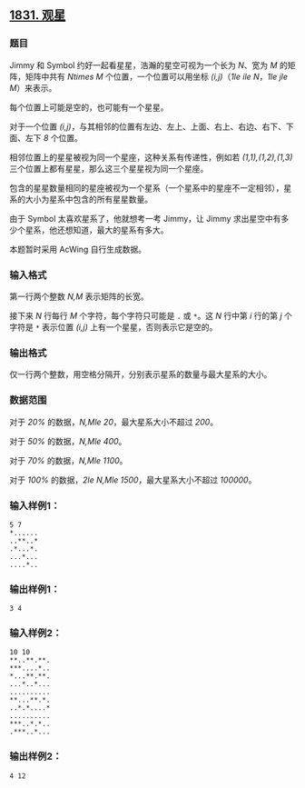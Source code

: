 ## [1831. 观星](https://www.acwing.com/problem/content/1833/)

### 题目

Jimmy 和 Symbol 约好一起看星星，浩瀚的星空可视为一个长为 *N*、宽为 *M* 的矩阵，矩阵中共有 *Ntimes M* 个位置，一个位置可以用坐标 *(i,j)*（*1le ile N*，*1le jle M*）来表示。

每个位置上可能是空的，也可能有一个星星。

对于一个位置 *(i,j)*，与其相邻的位置有左边、左上、上面、右上、右边、右下、下面、左下 *8* 个位置。

相邻位置上的星星被视为同一个星座，这种关系有传递性，例如若 *(1,1),(1,2),(1,3)* 三个位置上都有星星，那么这三个星星视为同一个星座。

包含的星星数量相同的星座被视为一个星系（一个星系中的星座不一定相邻），星系的大小为星系中包含的所有星星数量。

由于 Symbol 太喜欢星系了，他就想考一考 Jimmy，让 Jimmy 求出星空中有多少个星系，他还想知道，最大的星系有多大。

本题暂时采用 AcWing 自行生成数据。

### 输入格式

第一行两个整数 *N,M* 表示矩阵的长宽。

接下来 *N* 行每行 *M* 个字符，每个字符只可能是 `.` 或 `*`。这 *N* 行中第 *i* 行的第 *j* 个字符是 `*` 表示位置 *(i,j)* 上有一个星星，否则表示它是空的。

### 输出格式

仅一行两个整数，用空格分隔开，分别表示星系的数量与最大星系的大小。

### 数据范围

对于 *20%* 的数据，*N,Mle 20*，最大星系大小不超过 *200*。

对于 *50%* 的数据，*N,Mle 400*。

对于 *70%* 的数据，*N,Mle 1100*。

对于 *100%* 的数据，*2le N,Mle 1500*，最大星系大小不超过 *100000*。

### 输入样例1：

```
5 7
*......
..**..*
.*...*.
...*...
....*..
```

### 输出样例1：

```
3 4
```

### 输入样例2：

```
10 10
**..**.**.
***....*..
*...**.**.
...*..*...
..........
**...**.*.
..*.*....*
..........
***..*.*..
.***..*...
```

### 输出样例2：

```
4 12
```
